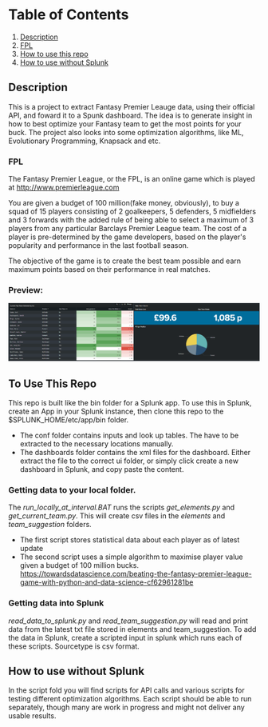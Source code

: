 # Table of Contents
1. [Description](#description)
2. [FPL](#fpl)
3. [How to use this repo](#use-this-repo)
4. [How to use without Splunk](#without-splunk)

## Description<a name="description"></a>
This is a project to extract Fantasy Premier Leauge data, using their official API, and foward it to a Spunk dashboard.
The idea is to generate insight in how to best optimize your Fantasy team to get the most points for your buck. 
The project also looks into some optimization algorithms, like ML, Evolutionary Programming, Knapsack and etc.

### FPL<a name="fpl"></a>
The Fantasy Premier League, or the FPL, is an online game which is played at http://www.premierleague.com

You are given a budget of 100 million(fake money, obviously), to buy a squad of 15 players consisting of 2 goalkeepers, 5 defenders, 5 midfielders and 3 forwards with the added rule of being able to select a maximum of 3 players from any particular Barclays Premier League team. The cost of a player is pre-determined by the game developers, based on the player's popularity and performance in the last football season.

The objective of the game is to create the best team possible and earn maximum points based on their performance in real 
matches.

### Preview:

![Drag Racing](https://github.com/Toanbego/splunk_FPL_poc/blob/master/images/FPL_AI.PNG)


## To Use This Repo<a name="use-this-repo"></a>
This repo is built like the bin folder for a Splunk app. To use this in Splunk, create an App in your
Splunk instance, then clone this repo to the $SPLUNK_HOME/etc/app/bin folder. 
* The conf folder contains inputs and look up tables. The have to be
extracted to the necessary locations manually.
* The dashboards folder contains the xml files for the dashboard. Either extract the file
to the correct ui folder, or simply click create a new dashboard in Splunk, and copy
paste the content.

### Getting data to your local folder.
The <i>run_locally_at_interval.BAT</i> runs the scripts <i>get_elements.py</i> and <i>get_current_team.py</i>.
This will create csv files in the <i>elements</i> and <i>team_suggestion</i> folders.
* The first script stores statistical data about each player as of latest update
* The second script uses a simple algorithm to maximise player value given a budget of 100 million bucks.
https://towardsdatascience.com/beating-the-fantasy-premier-league-game-with-python-and-data-science-cf62961281be

### Getting data into Splunk<a name="description"></a> 
<i>read_data_to_splunk.py</i> and <i>read_team_suggestion.py</i> will read and print data from the latest txt file
stored in elements and team_suggestion. To add the data in Splunk, create a scripted input in splunk which runs each of these
scripts. Sourcetype is csv format. 

## How to use without Splunk<a name="without-splunk"></a>
In the script fold you will find scripts for API calls and various scripts for testing different optimization
algorithms. Each script should be able to run separately, though many are work in progress and might not deliver any
usable results. 
 



